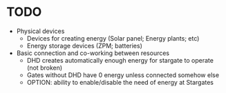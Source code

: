 # TODO

- Physical devices
    - Devices for creating energy (Solar panel; Energy plants; etc)
    - Energy storage devices (ZPM; batteries)
- Basic connection and co-working between resources
    - DHD creates automatically enough energy for stargate to operate (not broken)
    - Gates without DHD have 0 energy unless connected somehow else
    - OPTION: ability to enable/disable the need of energy at Stargates
